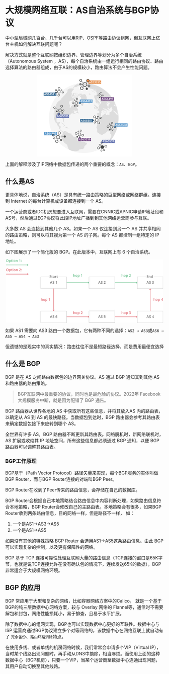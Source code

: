 # 大规模网络互联：AS自治系统与BGP协议

中小型局域网几百台、几千台可以用RIP、OSPF等路由协议组网，但互联网上亿台主机如何解决互联问题呢？

解决方式就是整个互联网按组织边界、管理边界等划分为多个自治系统（Autonomous System ，AS），每个自治系统由一组运行相同的路由协议、路由选择算法的路由器组成，由于AS的规模较小，路由算法不会产生性能问题。


<div  align="center">
	<img src="../assets/chapter1/bgp.png" width = "300"  align=center />
</div>

上面的解释涉及了IP网络中数据包传递的两个重要的概念：`AS`、`BGP`。


## 什么是AS

更具体地说，自治系统（AS）是具有统一路由策略的巨型网络或网络群组。连接到 Internet 的每台计算机或设备都连接到一个 AS。

一个运营商或者IDC机房想要进入互联网，需要在CNNIC或APNIC申请IP地址段和AS号，然后通过EGP协议将此段IP地址广播到到其他网络运营商参与互联。

大多数 AS 会连接到其他几个 AS。如果一个 AS 仅连接到另一个 AS 并共享相同的路由策略，则可以将其视为第一个 AS 的子网。每个 AS 都控制一组特定的 IP 地址。


如下图展示了一个简化版的 BGP。在此版本中，互联网上有 6 个自治系统。

<div  align="center">
	<img src="../assets/bgp-router.png" width = "500"  align=center />
</div>


如果 AS1 需要向 AS3 路由一个数据包，它有两种不同的选择：`AS2 → AS3`或`AS6 → AS5 → AS4 → AS3`

但遗憾的是现实中的真实情况：路由往往不是最短路径选择，而是费用最便宜选择

## 什么是 BGP

BGP 是在 AS 之间路由数据包的边界网关协议。AS 通过 BGP 通知其到其他 AS 和路由器的路由策略。

> BGP互联网中最重要的协议，同时也是最危险的协议。2022年 Facebook 大规模服务中断，就是因为配错了 BGP 通告。

BGP 路由器从世界各地的 AS 中获取所有这些信息，并将其放入AS 内的路由表，以确定从 AS 到 AS 的最快路径。当数据包到达时，BGP 路由器会参考其路由表来确定数据包接下来应转到哪个 AS。

全世界有许多 AS，BGP 路由器不断更新其路由表。网络脱机时，新网络联机时，AS 扩展或收缩其 IP 地址空间，所有这些信息都必须通过 BGP 通知，以便 BGP 路由器可以调整其路由表。


### BGP工作原理

BGP基于（Path Vector Protocol）路径矢量来实现，每个BGP服务的实体叫做BGP Router，而与BGP Router连接的对端叫BGP Peer。

BGP Router在收到了Peer传来的路由信息，会存储在自己的数据库。

BGP Router会根据自己本地策略结合路由信息中内容判断处理，如果路由信息符合本地策略，BGP Router会修改自己的主路由表。本地策略会有很多，如果BGP Router收到两条路由信息，目的网络一样，但是路径不一样， 如：

1. 一个是AS1->AS3->AS5
2. 一个是AS1->AS5

如果没有其他的特殊策略 BGP Router 会选用AS1->AS5这条路由信息。由此 BGP 可以实现复杂的控制，以及更有保障性的网络。

BGP 基于 TCP 连接可靠性处理互联网大量的路由信息（TCP连接的窗口是65K字节，也就是说TCP连接允许在没有确认包的情况下，连续发送65K的数据），BGP 非常适合于大规模网络环境。

## BGP 的应用

BGP 常应用于大型和复杂的网络，比如容器网络方案中的Calico， 就是一个基于BGP的纯三层数据中心网络方案，较与 Overlay 网络的 Flannel等，通信时不需要解包和封包，网络性能损耗小，易于排查，且易于水平扩展。

除了数据中心的组网实现，BGP也可以实现数据中心更好的互联性。数据中心与ISP 运营商通过BGP协议建立多个对等网络的，该数据中心在网络互联上就自动有了 `冗余备份`、`路由环路消除`特点。

在使用多线、或者单线的机房网络时候，我们常常会申请多个VIP（Virtual IP），当时某个线路出现问题时，再手动从DNS中摘除，相当麻烦。而使用上面的这种数据中心（BGP机房），只要一个VIP，当某个运营商至数据中心连通出现问题，其用户自动切换至其他线路。



